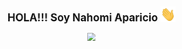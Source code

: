<div align="center">
<h2> HOLA!!! Soy Nahomi Aparicio   <img src="https://github.com/ABSphreak/ABSphreak/blob/master/gifs/Hi.gif" width="30px"></h2>
  
</div>
<div align="center">
<img src="https://user-images.githubusercontent.com/74038190/212284158-e840e285-664b-44d7-b79b-e264b5e54825.gif" width="400">
<br><br>
</div>

